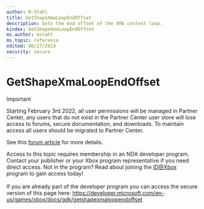 ```yaml
---
author: M-Stahl
title: GetShapeXmaLoopEndOffset
description: Gets the end offset of the XMA context loop.
kindex: GetShapeXmaLoopEndOffset
ms.author: mstahl
ms.topic: reference
edited: 06/27/2019
security: secure
---
```


# GetShapeXmaLoopEndOffset
> [!IMPORTANT]
> Starting February 3rd 2022, all user permissions will be managed in Partner Center, any users that do not exist in the Partner Center user store will lose access to forums, secure documentation, and downloads. To maintain access all users should be migrated to Partner Center. <p></p>See this <a href="https://forums.xboxlive.com/articles/132187/breaking-change-user-access-for-forums-secure-docu.html">forum article</a> for more details.  

 Access to this topic requires membership in an NDA developer program. Contact your publisher or your Xbox program representative if you need direct access. Not in the program? Read about joining the <a href="https://www.xbox.com/Developers/id">ID@Xbox</a> program to gain access today!  <br/><br/>If you are already part of the developer program you can access the secure version of this page here: <a target="_blank" href="https://developer.microsoft.com/en-us/games/xbox/docs/gdk/getshapexmaloopendoffset">https://developer.microsoft.com/en-us/games/xbox/docs/gdk/getshapexmaloopendoffset</a>